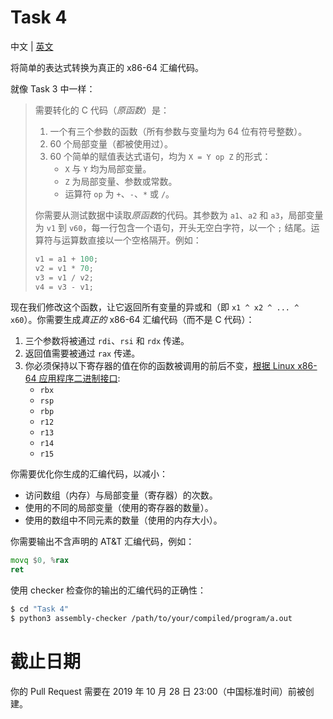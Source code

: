 ﻿# Task 4
中文 | [英文](README.md)

将简单的表达式转换为真正的 x86-64 汇编代码。

就像 Task 3 中一样：

> 需要转化的 C 代码（*原函数*）是：
>
> 1. 一个有三个参数的函数（所有参数与变量均为 64 位有符号整数）。
> 2. 60 个局部变量（都被使用过）。
> 3. 60 个简单的赋值表达式语句，均为 `X = Y op Z` 的形式：
>     * `X` 与 `Y` 均为局部变量。
>     * `Z` 为局部变量、参数或常数。
>     * 运算符 `op` 为 `+`、`-`、`*` 或 `/`。
>
> 你需要从测试数据中读取*原函数*的代码。其参数为 `a1`、`a2` 和 `a3`，局部变量为 `v1` 到 `v60`，每一行包含一个语句，开头无空白字符，以一个 `;` 结尾。运算符与运算数直接以一个空格隔开。例如：
>
> ```c
> v1 = a1 + 100;
> v2 = v1 * 70;
> v3 = v1 / v2;
> v4 = v3 - v1;
> ```

现在我们修改这个函数，让它返回所有变量的异或和（即 `x1 ^ x2 ^ ... ^ x60`）。你需要生成*真正的* x86-64 汇编代码（而不是 C 代码）：

1. 三个参数将被通过 `rdi`、`rsi` 和 `rdx` 传递。
2. 返回值需要被通过 `rax` 传递。
3. 你必须保持以下寄存器的值在你的函数被调用的前后不变，[根据 Linux x86-64 应用程序二进制接口](http://6.s081.scripts.mit.edu/sp18/x86-64-architecture-guide.html):
    * `rbx`
    * `rsp`
    * `rbp`
    * `r12`
    * `r13`
    * `r14`
    * `r15`

你需要优化你生成的汇编代码，以减小：

* 访问数组（内存）与局部变量（寄存器）的次数。
* 使用的不同的局部变量（使用的寄存器的数量）。
* 使用的数组中不同元素的数量（使用的内存大小）。

你需要输出不含声明的 AT&T 汇编代码，例如：

```asm
movq $0, %rax
ret
```

使用 checker 检查你的输出的汇编代码的正确性：

```bash
$ cd "Task 4"
$ python3 assembly-checker /path/to/your/compiled/program/a.out
```

# 截止日期
你的 Pull Request 需要在 2019 年 10 月 28 日 23:00（中国标准时间）前被创建。
